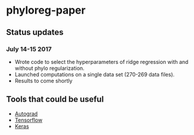 # phyloreg-paper


## Status updates

### July 14-15 2017

* Wrote code to select the hyperparameters of ridge regression with and without phylo regularization.
* Launched computations on a single data set (270-269 data files).
* Results to come shortly


## Tools that could be useful

* [Autograd](https://github.com/HIPS/autograd)
* [Tensorflow](https://www.tensorflow.org/)
* [Keras](https://keras.io/)
